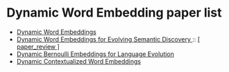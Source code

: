 # Dynamic Word Embedding paper list

* <a href = "https://arxiv.org/pdf/1702.08359.pdf"> Dynamic Word Embeddings </a>
* <a href = "https://arxiv.org/pdf/1703.00607.pdf"> Dynamic Word Embeddings for Evolving Semantic Discovery </a> :: <a href = "https://www.notion.so/DWE-Dynamic-Word-Embeddings-for-Evolving-Semantic-Discovery-b410626aeb164cb99bca338f89991314?pvs=4"> [ paper_review ] </a>
* <a href = "https://arxiv.org/pdf/1703.08052.pdf"> Dynamic Bernoulli Embeddings for Language Evolution </a>
* <a href = "https://arxiv.org/pdf/2010.12684v3.pdf"> Dynamic Contextualized Word Embeddings </a>


